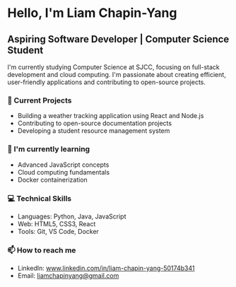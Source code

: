 # Hello, I'm Liam Chapin-Yang
## Aspiring Software Developer | Computer Science Student

I'm currently studying Computer Science at SJCC, 
focusing on full-stack development and cloud computing. 
I'm passionate about creating efficient, user-friendly 
applications and contributing to open-source projects.

### 🔭 Current Projects
- Building a weather tracking application using React and Node.js
- Contributing to open-source documentation projects
- Developing a student resource management system

### 🌱 I'm currently learning
- Advanced JavaScript concepts
- Cloud computing fundamentals
- Docker containerization

### 💻 Technical Skills
- Languages: Python, Java, JavaScript
- Web: HTML5, CSS3, React
- Tools: Git, VS Code, Docker

### 📫 How to reach me
- LinkedIn: www.linkedin.com/in/liam-chapin-yang-50174b341
- Email: liamchapinyang@gmail.com
